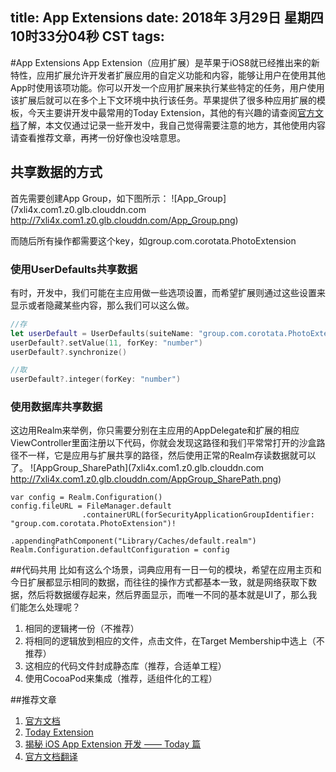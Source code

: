 title: App Extensions
date: 2018年 3月29日 星期四 10时33分04秒 CST
tags: 
---

#App Extensions
App Extension（应用扩展）是苹果于iOS8就已经推出来的新特性，应用扩展允许开发者扩展应用的自定义功能和内容，能够让用户在使用其他App时使用该项功能。你可以开发一个应用扩展来执行某些特定的任务，用户使用该扩展后就可以在多个上下文环境中执行该任务。苹果提供了很多种应用扩展的模板，今天主要讲开发中最常用的Today Extension，其他的有兴趣的请查阅[官方文档](https://developer.apple.com/library/content/documentation/General/Conceptual/ExtensibilityPG/)了解，本文仅通过记录一些开发中，我自己觉得需要注意的地方，其他使用内容请查看推荐文章，再拷一份好像也没啥意思。


## 共享数据的方式
首先需要创建App Group，如下图所示：
![App_Group](7xli4x.com1.z0.glb.clouddn.com
http://7xli4x.com1.z0.glb.clouddn.com/App_Group.png)

而随后所有操作都需要这个key，如group.com.corotata.PhotoExtension



### 使用UserDefaults共享数据
有时，开发中，我们可能在主应用做一些选项设置，而希望扩展则通过这些设置来显示或者隐藏某些内容，那么我们可以这么做。

```Swift
//存
let userDefault = UserDefaults(suiteName: "group.com.corotata.PhotoExtension")
userDefault?.setValue(11, forKey: "number")    
userDefault?.synchronize()

//取
userDefault?.integer(forKey: "number")
```

### 使用数据库共享数据
这边用Realm来举例，你只需要分别在主应用的AppDelegate和扩展的相应ViewController里面注册以下代码，你就会发现这路径和我们平常常打开的沙盒路径不一样，它是应用与扩展共享的路径，然后使用正常的Realm存读数据就可以了。
![AppGroup_SharePath](7xli4x.com1.z0.glb.clouddn.com
http://7xli4x.com1.z0.glb.clouddn.com/AppGroup_SharePath.png)


```
var config = Realm.Configuration()
config.fileURL = FileManager.default
                .containerURL(forSecurityApplicationGroupIdentifier: "group.com.corotata.PhotoExtension")!
                .appendingPathComponent("Library/Caches/default.realm")
Realm.Configuration.defaultConfiguration = config
```

##代码共用
比如有这么个场景，词典应用有一日一句的模块，希望在应用主页和今日扩展都显示相同的数据，而往往的操作方式都基本一致，就是网络获取下数据，然后将数据缓存起来，然后界面显示，而唯一不同的基本就是UI了，那么我们能怎么处理呢？

1. 相同的逻辑拷一份（不推荐）
2. 将相同的逻辑放到相应的文件，点击文件，在Target Membership中选上（不推荐）
3. 这相应的代码文件封成静态库（推荐，合适单工程）
4. 使用CocoaPod来集成（推荐，适组件化的工程）


##推荐文章 
1. [官方文档](https://developer.apple.com/library/content/documentation/General/Conceptual/ExtensibilityPG/)
2. [Today Extension](https://segmentfault.com/a/1190000010797856)
3. [揭秘 iOS App Extension 开发 —— Today 篇](http://www.cocoachina.com/ios/20160620/16760.html)
4. [官方文档翻译](http://www.cocoachina.com/ios/20141023/10027.html)


